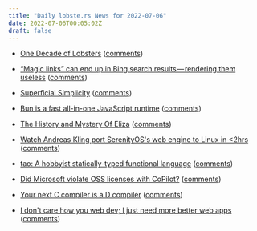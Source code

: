 ```yaml
---
title: "Daily lobste.rs News for 2022-07-06"
date: 2022-07-06T00:05:02Z
draft: false
---
```






- [One Decade of Lobsters]()
  ([comments](https://lobste.rs/s/jclvos/one_decade_lobsters))



- [“Magic links” can end up in Bing search results — rendering them useless](https://medium.com/@ryanbadger/magic-links-can-end-up-in-bing-search-results-rendering-them-useless-37def0fae994)
  ([comments](https://lobste.rs/s/afnqbi/magic_links_can_end_up_bing_search_results))



- [Superficial Simplicity](https://arrdem.com/2022/07/04/superficial_simplicity/)
  ([comments](https://lobste.rs/s/zgwr6f/superficial_simplicity))



- [Bun is a fast all-in-one JavaScript runtime](https://bun.sh)
  ([comments](https://lobste.rs/s/5ebzbq/bun_is_fast_all_one_javascript_runtime))



- [The History and Mystery Of Eliza](https://corecursive.com/eliza-with-jeff-shrager/)
  ([comments](https://lobste.rs/s/6dcrtb/history_mystery_eliza))



- [Watch Andreas Kling port SerenityOS's web engine to Linux in <2hrs](https://www.youtube.com/watch?v=X38MTKHt3_I)
  ([comments](https://lobste.rs/s/bii9ws/watch_andreas_kling_port_serenityos_s_web))



- [tao: A hobbyist statically-typed functional language](https://github.com/zesterer/tao)
  ([comments](https://lobste.rs/s/90dzye/tao_hobbyist_statically_typed))



- [Did Microsoft violate OSS licenses with CoPilot?](https://bas.codes/posts/leaving-github-copilot-issue)
  ([comments](https://lobste.rs/s/d6z4sa/did_microsoft_violate_oss_licenses_with))



- [Your next C compiler is a D compiler](https://briancallahan.net/blog/20220704.html)
  ([comments](https://lobste.rs/s/5wiox4/your_next_c_compiler_is_d_compiler))



- [I don't care how you web dev; I just need more better web apps](https://www.baldurbjarnason.com/2022/more-better-web-apps/)
  ([comments](https://lobste.rs/s/laogti/i_don_t_care_how_you_web_dev_i_just_need_more))



